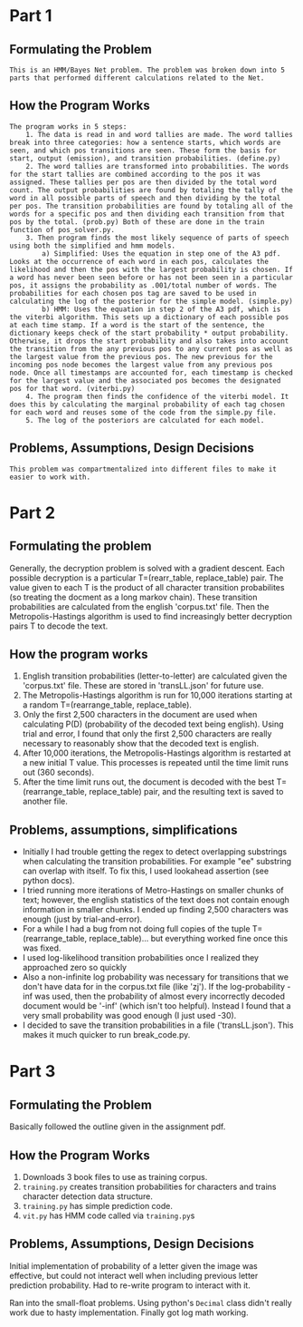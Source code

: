 # Part 1

## Formulating the Problem
    This is an HMM/Bayes Net problem. The problem was broken down into 5 parts that performed different calculations related to the Net.

## How the Program Works
    The program works in 5 steps:
        1. The data is read in and word tallies are made. The word tallies break into three categories: how a sentence starts, which words are seen, and which pos transitions are seen. These form the basis for start, output (emission), and transition probabilities. (define.py)
        2. The word tallies are transformed into probabilities. The words for the start tallies are combined according to the pos it was assigned. These tallies per pos are then divided by the total word count. The output probabilities are found by totaling the tally of the word in all possible parts of speech and then dividing by the total per pos. The transition probabilities are found by totaling all of the words for a specific pos and then dividing each transition from that pos by the total. (prob.py) Both of these are done in the train function of pos_solver.py. 
        3. Then program finds the most likely sequence of parts of speech using both the simplified and hmm models. 
            a) Simplified: Uses the equation in step one of the A3 pdf. Looks at the occurrence of each word in each pos, calculates the likelihood and then the pos with the largest probability is chosen. If a word has never been seen before or has not been seen in a particular pos, it assigns the probability as .001/total number of words. The probabilities for each chosen pos tag are saved to be used in calculating the log of the posterior for the simple model. (simple.py) 
            b) HMM: Uses the equation in step 2 of the A3 pdf, which is the viterbi algorithm. This sets up a dictionary of each possible pos at each time stamp. If a word is the start of the sentence, the dictionary keeps check of the start probability * output probability. Otherwise, it drops the start probability and also takes into account the transition from the any previous pos to any current pos as well as the largest value from the previous pos. The new previous for the incoming pos node becomes the largest value from any previous pos node. Once all timestamps are accounted for, each timestamp is checked for the largest value and the associated pos becomes the designated pos for that word. (viterbi.py) 
        4. The program then finds the confidence of the viterbi model. It does this by calculating the marginal probability of each tag chosen for each word and reuses some of the code from the simple.py file. 
        5. The log of the posteriors are calculated for each model. 

## Problems, Assumptions, Design Decisions
    This problem was compartmentalized into different files to make it easier to work with. 

# Part 2
## Formulating the problem
Generally, the decryption problem is solved with a gradient descent. Each possible decryption is a particular T=(rearr_table, replace_table) pair.
The value given to each T is the product of all character transition probabilites (so treating the docment as a long markov chain).
These transition probabilities are calculated from the english 'corpus.txt' file.
Then the Metropolis-Hastings algorithm is used to find increasingly better decryption pairs T to decode the text.

## How the program works
1. English transition probabilities (letter-to-letter) are calculated given the 'corpus.txt' file. These are stored in 'transLL.json' for future use.
1. The Metropolis-Hastings algorithm is run for 10,000 iterations starting at a random T=(rearrange_table, replace_table).
1. Only the first 2,500 characters in the document are used when calculating P(D) (probability of the decoded text being english). Using trial and error, I found that only the first 2,500 characters are really necessary to reasonably show that the decoded text is english.
1. After 10,000 iterations, the Metropolis-Hastings algorithm is restarted at a new initial T value. This processes is repeated until the time limit runs out (360 seconds).
1. After the time limit runs out, the document is decoded with the best T=(rearrange_table, replace_table) pair, and the resulting text is saved to another file.

## Problems, assumptions, simplifications
* Initially I had trouble getting the regex to detect overlapping substrings when calculating the transition probabilities. For example "ee" substring can overlap with itself. To fix this, I used lookahead assertion (see python docs).
* I tried running more iterations of Metro-Hastings on smaller chunks of text; however, the english statistics of the text does not contain enough information in smaller chunks. I ended up finding 2,500 characters was enough (just by trial-and-error).
* For a while I had a bug from not doing full copies of the tuple T=(rearrange_table, replace_table)... but everything worked fine once this was fixed.
* I used log-likelihood transition probabilities once I realized they approached zero so quickly
* Also a non-infinite log probability was necessary for transitions that we don't have data for in the corpus.txt file (like 'zj'). If the log-probability -inf was used, then the probability of almost every incorrectly decoded document would be '-inf' (which isn't too helpful). Instead I found that a very small probability was good enough (I just used -30).
* I decided to save the transition probabilities in a file ('transLL.json'). This makes it much quicker to run break_code.py.

# Part 3

## Formulating the Problem

Basically followed the outline given in the assignment pdf.

## How the Program Works

1) Downloads 3 book files to use as training corpus.
1) `training.py` creates transition probabilities for characters and trains character detection data structure.
1) `training.py` has simple prediction code.
1) `vit.py` has HMM code called via `training.py`s

## Problems, Assumptions, Design Decisions

Initial implementation of probability of a letter given the image was effective, but could not interact well when including previous letter prediction probability.
Had to re-write program to interact with it.

Ran into the small-float problems. Using python's `Decimal` class didn't really work due to hasty implementation.
Finally got log math working.
